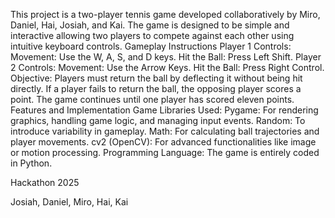This project is a two-player tennis game developed collaboratively by Miro, Daniel, Hai, Josiah, and Kai. The game is designed to be simple and interactive allowing two players to compete against each other using intuitive keyboard controls.
Gameplay Instructions
Player 1 Controls:
Movement: Use the W, A, S, and D keys.
Hit the Ball: Press Left Shift.
Player 2 Controls:
Movement: Use the Arrow Keys.
Hit the Ball: Press Right Control.
Objective: Players must return the ball by deflecting it without being hit directly. If a player fails to return the ball, the opposing player scores a point. The game continues until one player has scored eleven points.
Features and Implementation
Game Libraries Used:
Pygame: For rendering graphics, handling game logic, and managing input events.
Random: To introduce variability in gameplay.
Math: For calculating ball trajectories and player movements.
cv2 (OpenCV): For advanced functionalities like image or motion processing.
Programming Language:
The game is entirely coded in Python.

Hackathon 2025

Josiah, Daniel, Miro, Hai, Kai
